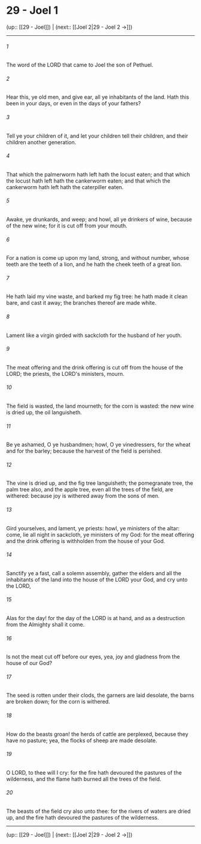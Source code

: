 # 29 - Joel 1

(up:: [[29 - Joel]]) | (next:: [[Joel 2|29 - Joel 2 →]])

***


###### 1 
The word of the LORD that came to Joel the son of Pethuel. 

###### 2 
Hear this, ye old men, and give ear, all ye inhabitants of the land. Hath this been in your days, or even in the days of your fathers? 

###### 3 
Tell ye your children of it, and let your children tell their children, and their children another generation. 

###### 4 
That which the palmerworm hath left hath the locust eaten; and that which the locust hath left hath the cankerworm eaten; and that which the cankerworm hath left hath the caterpiller eaten. 

###### 5 
Awake, ye drunkards, and weep; and howl, all ye drinkers of wine, because of the new wine; for it is cut off from your mouth. 

###### 6 
For a nation is come up upon my land, strong, and without number, whose teeth are the teeth of a lion, and he hath the cheek teeth of a great lion. 

###### 7 
He hath laid my vine waste, and barked my fig tree: he hath made it clean bare, and cast it away; the branches thereof are made white. 

###### 8 
Lament like a virgin girded with sackcloth for the husband of her youth. 

###### 9 
The meat offering and the drink offering is cut off from the house of the LORD; the priests, the LORD's ministers, mourn. 

###### 10 
The field is wasted, the land mourneth; for the corn is wasted: the new wine is dried up, the oil languisheth. 

###### 11 
Be ye ashamed, O ye husbandmen; howl, O ye vinedressers, for the wheat and for the barley; because the harvest of the field is perished. 

###### 12 
The vine is dried up, and the fig tree languisheth; the pomegranate tree, the palm tree also, and the apple tree, even all the trees of the field, are withered: because joy is withered away from the sons of men. 

###### 13 
Gird yourselves, and lament, ye priests: howl, ye ministers of the altar: come, lie all night in sackcloth, ye ministers of my God: for the meat offering and the drink offering is withholden from the house of your God. 

###### 14 
Sanctify ye a fast, call a solemn assembly, gather the elders and all the inhabitants of the land into the house of the LORD your God, and cry unto the LORD, 

###### 15 
Alas for the day! for the day of the LORD is at hand, and as a destruction from the Almighty shall it come. 

###### 16 
Is not the meat cut off before our eyes, yea, joy and gladness from the house of our God? 

###### 17 
The seed is rotten under their clods, the garners are laid desolate, the barns are broken down; for the corn is withered. 

###### 18 
How do the beasts groan! the herds of cattle are perplexed, because they have no pasture; yea, the flocks of sheep are made desolate. 

###### 19 
O LORD, to thee will I cry: for the fire hath devoured the pastures of the wilderness, and the flame hath burned all the trees of the field. 

###### 20 
The beasts of the field cry also unto thee: for the rivers of waters are dried up, and the fire hath devoured the pastures of the wilderness.

***

(up:: [[29 - Joel]]) | (next:: [[Joel 2|29 - Joel 2 →]])
